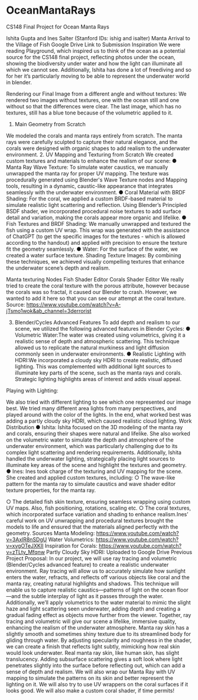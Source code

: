 # OceanMantaRays
CS148 Final Project for Ocean Manta Rays


 Ishita Gupta and Ines Salter (Stanford IDs: ishig and isalter)
Manta Arrival to the Village of Fish
Google Drive Link to Submission
Inspiration
We were reading Playground, which inspired us to think of the ocean as a potential source for the CS148 final project, reflecting photos under the ocean, showing the biodiversity under water and how the light can illuminate all which we cannot see. Additionally, Ishita has done a lot of freediving and so for her it’s particularly moving to be able to represent the underwater world in blender.

Rendering our Final Image from a different angle and without textures:
We rendered two images without textures, one with the ocean still and one without so that the differences were clear. The last image, which has no textures, still has a blue tone because of the volumetric applied to it.
1. Main Geometry from Scratch
   
 We modeled the corals and manta rays entirely from scratch. The manta rays were carefully sculpted to capture their natural elegance, and the corals were designed with organic shapes to add realism to the underwater environment.
2. UV Mapping and Texturing from Scratch
We created custom textures and materials to enhance the realism of our scene:
● Manta Ray Wave Texture: To simulate water caustics, we manually unwrapped the manta ray for proper UV mapping. The texture was procedurally generated using Blender's Wave Texture nodes and Mapping tools, resulting in a dynamic, caustic-like appearance that integrates seamlessly with the underwater environment.
● Coral Material with BRDF Shading: For the coral, we applied a custom BRDF-based material to simulate realistic light scattering and reflection. Using Blender’s Principled BSDF shader, we incorporated procedural noise textures to add surface detail and variation, making the corals appear more organic and lifelike.
● Fish Textures and BRDF Shading: We manually unwrapped and textured the fish using a custom UV wrap. This wrap was generated with the assistance of ChatGPT (to get the specific images for the textures - which is allowed according to the handout) and applied with precision to ensure the texture fit the geometry seamlessly.
● Water: For the surface of the water, we created a water surface texture. Shading Texture Images:
By combining these techniques, we achieved visually compelling textures that enhance the underwater scene’s depth and realism.
  
   Manta texturing Nodes
Fish Shader Editor 
Corals Shader Editor
 We really tried to create the coral texture with the porous attribute, however because the corals was so fractal, it caused our Blender to crash. However, we wanted to add it here so that you can see our attempt at the coral texture.
Source: https://www.youtube.com/watch?v=A-jTsmo1wok&ab_channel=3derrorist
   
  3. Blender/Cycles Advanced Features
To add depth and realism to our scene, we utilized the following advanced features in Blender Cycles:
● Volumetric Water:The water was created using volumetrics, giving it a realistic sense of depth and atmospheric scattering. This technique allowed us to replicate the natural murkiness and light diffusion commonly seen in underwater environments.
● Realistic Lighting with HDRI:We incorporated a cloudy sky HDRI to create realistic, diffused lighting. This was complemented with additional light sources to illuminate key parts of the scene, such as the manta rays and corals. Strategic lighting highlights areas of interest and adds visual appeal.
 
  Playing with Lighting:

  We also tried with different lighting to see which one represented our image best. We tried many different area lights from many perspectives, and played around with the color of the lights. In the end, what worked best was adding a partly cloudy sky HDRI, which caused realistic cloud lighting.
Work Distribution
● Ishita:
Ishita focused on the 3D modeling of the manta ray and corals, ensuring their shapes were
natural and lifelike. She also worked on the volumetric water to simulate the depth and atmosphere of the underwater environment, which was particularly challenging due to its complex light scattering and rendering requirements. Additionally, Ishita handled the underwater lighting, strategically placing light sources to illuminate key areas of the scene and highlight the textures and geometry.
● Ines:
Ines took charge of the texturing and UV mapping for the scene. She created and applied custom textures, including:
○ The wave-like pattern for the manta ray to simulate caustics and wave shader editor texture properties, for the manta ray.

○ The detailed fish skin texture, ensuring seamless wrapping using custom UV maps. Also, fish positioning, rotations, scaling etc.
○ The coral textures, which incorporated surface variation and shading to enhance realism.Ines’ careful work on UV unwrapping and procedural textures brought the models to life and ensured that the materials aligned perfectly with the geometry.
Sources
Manta Modeling: https://www.youtube.com/watch?v=3AxlR8nSDgU Water Volumetrics: https://www.youtube.com/watch?v=xvgOTeJXKII Inspiration for Corals: https://www.youtube.com/watch?v=zTLty_Mfqnw Partly Cloudy Sky HDRI: Uploaded to Google Drive
Previous Project Proposal:
In our project, we will use ray tracing and volumetric (Blender/Cycles advanced feature) to create a realistic underwater environment. Ray tracing will allow us to accurately simulate how sunlight enters the water, refracts, and reflects off various objects like coral and the manta ray, creating natural highlights and shadows. This technique will enable us to capture realistic caustics—patterns of light on the ocean floor—and the subtle interplay of light as it passes through the water. Additionally, we’ll apply volumetrics to the water material to mimic the slight haze and light scattering seen underwater, adding depth and creating a gradual fading effect as objects move further from the viewer. Together, ray tracing and volumetric will give our scene a lifelike, immersive quality, enhancing the realism of the underwater atmosphere.
Manta ray skin has a slightly smooth and sometimes shiny texture due to its streamlined body for gliding through water. By adjusting specularity and roughness in the shader, we can create a finish that reflects light subtly, mimicking how real skin would look underwater.
Real manta ray skin, like human skin, has slight translucency. Adding subsurface scattering gives a soft look where light penetrates slightly into the surface before reflecting out, which can add a sense of depth and realism.
We will also wrap our Manta Ray with UV mapping to simulate the patterns on its skin and better represent the lighting on it. We will also try to use UV wrappers on the coral surfaces if it looks good.
We will also make a custom coral shader, if time permits!
